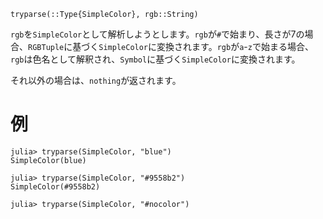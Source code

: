 ```
tryparse(::Type{SimpleColor}, rgb::String)
```

`rgb`を`SimpleColor`として解析しようとします。`rgb`が`#`で始まり、長さが7の場合、`RGBTuple`に基づく`SimpleColor`に変換されます。`rgb`が`a`-`z`で始まる場合、`rgb`は色名として解釈され、`Symbol`に基づく`SimpleColor`に変換されます。

それ以外の場合は、`nothing`が返されます。

# 例

```jldoctest; setup = :(import StyledStrings.SimpleColor)
julia> tryparse(SimpleColor, "blue")
SimpleColor(blue)

julia> tryparse(SimpleColor, "#9558b2")
SimpleColor(#9558b2)

julia> tryparse(SimpleColor, "#nocolor")
```
